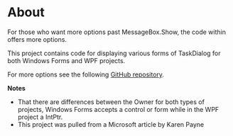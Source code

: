 ﻿# About

For those who want more options past MessageBox.Show, the code within offers more options.

This project contains code for displaying various forms of TaskDialog for both Windows Forms and WPF projects. 

For more options see the following [GitHub repository](https://github.com/karenpayneoregon/task-dialog-csharp).

**Notes** 

- That there are differences between the Owner for both types of projects, Windows Forms accepts a control or form while in the WPF project a IntPtr.
- This project was pulled from a Microsoft article by Karen Payne